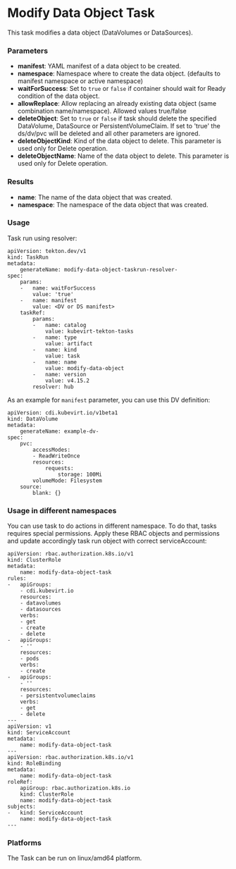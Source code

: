 # Modify Data Object Task

This task modifies a data object (DataVolumes or DataSources).

### Parameters

- **manifest**: YAML manifest of a data object to be created.
- **namespace**: Namespace where to create the data object. (defaults to manifest namespace or active namespace)
- **waitForSuccess**: Set to `true` or `false` if container should wait for Ready condition of the data object.
- **allowReplace**: Allow replacing an already existing data object (same combination name/namespace). Allowed values true/false
- **deleteObject**: Set to `true` or `false` if task should delete the specified DataVolume, DataSource or PersistentVolumeClaim. If set to 'true' the ds/dv/pvc will be deleted and all other parameters are ignored.
- **deleteObjectKind**: Kind of the data object to delete. This parameter is used only for Delete operation.
- **deleteObjectName**: Name of the data object to delete. This parameter is used only for Delete operation.
  
### Results

- **name**: The name of the data object that was created.
- **namespace**: The namespace of the data object that was created.

### Usage

Task run using resolver:
```
apiVersion: tekton.dev/v1
kind: TaskRun
metadata:
    generateName: modify-data-object-taskrun-resolver-
spec:
    params:
    -   name: waitForSuccess
        value: 'true'
    -   name: manifest
        value: <DV or DS manifest>
    taskRef:
        params:
        -   name: catalog
            value: kubevirt-tekton-tasks
        -   name: type
            value: artifact
        -   name: kind
            value: task
        -   name: name
            value: modify-data-object
        -   name: version
            value: v4.15.2
        resolver: hub
```

As an example for `manifest` parameter, you can use this DV definition:
```
apiVersion: cdi.kubevirt.io/v1beta1
kind: DataVolume
metadata:
    generateName: example-dv-
spec:
    pvc:
        accessModes:
        - ReadWriteOnce
        resources:
            requests:
                storage: 100Mi
        volumeMode: Filesystem
    source:
        blank: {}
```

### Usage in different namespaces

You can use task to do actions in different namespace. To do that, tasks requires special permissions. Apply these RBAC objects and permissions and update accordingly task run object with correct serviceAccount:

```
apiVersion: rbac.authorization.k8s.io/v1
kind: ClusterRole
metadata:
    name: modify-data-object-task
rules:
-   apiGroups:
    - cdi.kubevirt.io
    resources:
    - datavolumes
    - datasources
    verbs:
    - get
    - create
    - delete
-   apiGroups:
    - ''
    resources:
    - pods
    verbs:
    - create
-   apiGroups:
    - ''
    resources:
    - persistentvolumeclaims
    verbs:
    - get
    - delete
---
apiVersion: v1
kind: ServiceAccount
metadata:
    name: modify-data-object-task
---
apiVersion: rbac.authorization.k8s.io/v1
kind: RoleBinding
metadata:
    name: modify-data-object-task
roleRef:
    apiGroup: rbac.authorization.k8s.io
    kind: ClusterRole
    name: modify-data-object-task
subjects:
-   kind: ServiceAccount
    name: modify-data-object-task
---
```

### Platforms

The Task can be run on linux/amd64 platform.
